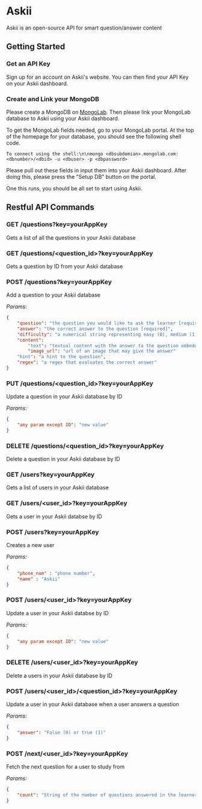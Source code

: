 # Askii
Askii is an open-source API for smart question/answer content

## Getting Started

### Get an API Key
Sign up for an account on Askii's website.
You can then find your API Key on your Askii dashboard.

### Create and Link your MongoDB
Please create a MongoDB on [MongoLab](https://mongolab.com/). Then please link your MongoLab database to Askii using your Askii dashboard. 

To get the MongoLab fields needed, go to your MongoLab portal. At the top of the homepage for your database, you should see the following shell code.

```shell
To connect using the shell:\n\nmongo <dbsubdomian>.mongolab.com:<dbnumber>/<dbid> -u <dbuser> -p <dbpassword>
```

Please pull out these fields in input them into your Askii dashboard. After doing this, please press the "Setup DB" button on the portal.

One this runs, you should be all set to start using Askii.

## Restful API Commands

### GET /questions?key=yourAppKey
Gets a list of all the questions in your Askii database

### GET /questions/<question_id>?key=yourAppKey
Gets a question by ID from your Askii database

### POST /questions?key=yourAppKey
Add a question to your Askii database

_Params:_ 
```json
{
	"question": "the question you would like to ask the learner [required]",
	"answer": "the correct answer to the question [required]",
	"difficulty": "a numerical string representing easy (0), medium (1), hard (2), or very hard (3)",
	"content": 
		"text": "textual content with the answer to the question embedded",
		"image_url": "url of an image that may give the answer"
	"hint": "a hint to the question",
	"regex": "a regex that evaluates the correct answer"
}
```
### PUT /questions/<question_id>?key=yourAppKey
Update a question in your Askii database by ID

_Params:_
```json
{
	"any param except ID": "new value"
}
```

### DELETE /questions/<question_id>?key=yourAppKey
Delete a question in your Askii database by ID

### GET /users?key=yourAppKey
Gets a list of users in your Askii database

### GET /users/<user_id>?key=yourAppKey
Gets a user in your Askii databse by ID

### POST /users?key=yourAppKey
Creates a new user

_Params:_
```json
{
	"phone_num" : "phone number",
	"name" : "Askii"
}
```

### POST /users/<user_id>?key=yourAppKey
Update a user in your Askii databse by ID

_Params:_
```json
{
	"any param except ID": "new value"
}
```

### DELETE /users/<user_id>?key=yourAppKey
Delete a users in your Askii database by ID

### POST /users/<user_id>/<question_id>?key=yourAppKey
Update a user in your Askii database when a user answers a question

_Params:_
```json
{
	"answer": "False (0) or true (1)"
}
```

### POST /next/<user_id>?key=yourAppKey
Fetch the next question for a user to study from

_Params:_
```json
{
	"count": "String of the number of questions answered in the learner's session"
}
```
